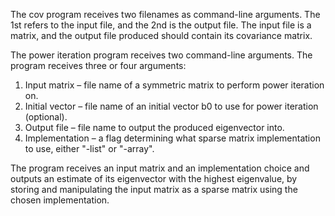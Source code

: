 The cov program receives two filenames as command-line arguments. The 1st refers to the input file, and the 2nd is the output file. 
The input file is a matrix, and the output file produced should contain its covariance matrix.




The power iteration program receives two command-line arguments. The program receives three or four arguments:
1. Input matrix – file name of a symmetric matrix to perform power iteration on.
2. Initial vector – file name of an initial vector b0 to use for power iteration (optional).
3. Output file – file name to output the produced eigenvector into.
4. Implementation – a flag determining what sparse matrix implementation to use, either "-list" or "-array".

The program receives an input matrix and an implementation choice and outputs an estimate of its eigenvector
with the highest eigenvalue, by storing and manipulating the input matrix as a sparse matrix using the chosen implementation.
